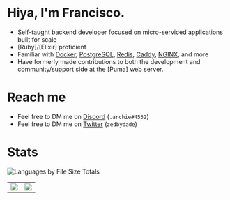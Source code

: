 # Hiya, I'm Francisco. <img src="https://komarev.com/ghpvc/?username=zedbydade" alt="" />

- Self-taught backend developer focused on micro-serviced applications built for scale
- [Ruby]/[Elixir] proficient
- Familiar with [Docker], [PostgreSQL], [Redis], [Caddy], [NGINX], and more
- Have formerly made contributions to both the development and community/support side at the [Puma] web server. 

# Reach me
- Feel free to DM me on [Discord] (`.archie#4532`)
- Feel free to DM me on [Twitter] (`zedbydade`)
# Stats

![Languages by File Size Totals](https://github-readme-stats.vercel.app/api/top-langs/?username=zedbydade&cache_seconds=86400&layout=compact&langs_count=16&custom_title=Languages%20by%20File%20Size%20Totals&theme=transparent)

<table>
  <tr>
    <td align="center" style="padding=0;width=50%;">
      <img align="center" style="padding=0;" src="https://gh-stats.didinele.me/api/?username=zedbydade&show_icons=true&title_color=4F8CC9&text_color=9f9f9f&bg_color=00000000&hide_border=true&icon_color=4F8CC9&hide_title=true&count_private=true"/>
    </td>
    <td align="center" style="padding=0;width=50%;">
      <img align="center" style="padding=0;" src="https://gh-stats.didinele.me/api/top-langs/?username=zedbydade&layout=compact&show_icons=true&title_color=4F8CC9&text_color=9f9f9f&bg_color=00000000&hide_border=true&icon_color=00000000&count_private=true&extra=cordis-lib/cordis;chatsift/automoderator,ama"/>
    </td>
  </tr>
</table>


[Discord]:                      https://discord.com
[Twitter]:                      https://twitter.com
[Discord Certified Moderator]:  https://dis.gd/modbadge
[Docker]:                       https://www.docker.com
[TypeScript]:                   https://www.typescriptlang.org
[Node.JS]:                      https://nodejs.org
[PostgreSQL]:                   https://www.postgresql.org
[Caddy]:                        https://caddyserver.com
[NGINX]:                        https://www.nginx.com
[Redis]:                        https://redis.io
[ELK]:                          https://www.elastic.co/elastic-stack
[ChatSift]:                     https://github.com/ChatSift

